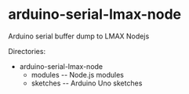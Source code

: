 # arduino-serial-lmax-node
Arduino serial buffer dump to LMAX Nodejs 

Directories:
  * arduino-serial-lmax-node
    + modules -- Node.js modules
    + sketches -- Arduino Uno sketches
    
